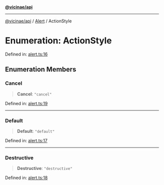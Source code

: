 [**@vicinae/api**](../../../../README.md)

***

[@vicinae/api](../../../../README.md) / [Alert](../README.md) / ActionStyle

# Enumeration: ActionStyle

Defined in: [alert.ts:16](https://github.com/vicinaehq/vicinae/blob/c742d5fc509336339909dd669955b863f086bf4e/api/src/api/alert.ts#L16)

## Enumeration Members

### Cancel

> **Cancel**: `"cancel"`

Defined in: [alert.ts:19](https://github.com/vicinaehq/vicinae/blob/c742d5fc509336339909dd669955b863f086bf4e/api/src/api/alert.ts#L19)

***

### Default

> **Default**: `"default"`

Defined in: [alert.ts:17](https://github.com/vicinaehq/vicinae/blob/c742d5fc509336339909dd669955b863f086bf4e/api/src/api/alert.ts#L17)

***

### Destructive

> **Destructive**: `"destructive"`

Defined in: [alert.ts:18](https://github.com/vicinaehq/vicinae/blob/c742d5fc509336339909dd669955b863f086bf4e/api/src/api/alert.ts#L18)
